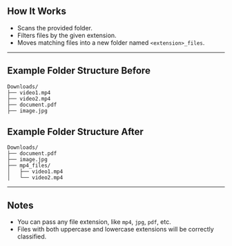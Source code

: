 


## How It Works

* Scans the provided folder.
* Filters files by the given extension.
* Moves matching files into a new folder named `<extension>_files`.

---

## Example Folder Structure Before

```
Downloads/
├── video1.mp4
├── video2.mp4
├── document.pdf
├── image.jpg
```

## Example Folder Structure After

```
Downloads/
├── document.pdf
├── image.jpg
├── mp4_files/
│   ├── video1.mp4
│   └── video2.mp4
```

---

## Notes

* You can pass any file extension, like `mp4`, `jpg`, `pdf`, etc.
* Files with both uppercase and lowercase extensions will be correctly classified.


